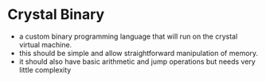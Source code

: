 # Crystal Binary
- a custom binary programming language that will run on the crystal virtual machine.
- this should be simple and allow straightforward manipulation of memory.
- it should also have basic arithmetic and jump operations but needs very little complexity

